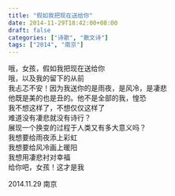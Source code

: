 ```yaml
---
title: "假如我把现在送给你"
date: 2014-11-29T18:42:00+08:00
draft: false
categories: ["诗歌", "散文诗"]
tags: ["2014", "南京"]
---
```


哦，女孩，假如我把现在送给你  
哦，以及我的留下的从前  
我忐忑不安！因为我送你的是雨夜，是风冷，是凄悲  
他既是美的也是丑的。他不是全部的我，惶恐  
我不想这样了，不想仅仅这样了  
难道没有凄悲就没有诗行？  
展现一个换变的过程于人类又有多大意义吗？  
我想要给雨夜添上彩虹  
我想要给风冷画上暖阳  
我想用凄悲衬对幸福  
给你吧，女孩！这才是我  

2014.11.29 南京  
